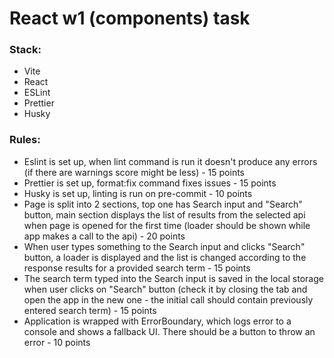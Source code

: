 # React w1 (components) task

### Stack:

- Vite
- React
- ESLint
- Prettier
- Husky

### Rules:

- Eslint is set up, when lint command is run it doesn't produce any errors (if there are warnings score might be less) - 15 points
- Prettier is set up, format:fix command fixes issues - 15 points
- Husky is set up, linting is run on pre-commit - 10 points
- Page is split into 2 sections, top one has Search input and "Search" button, main section displays the list of results from the selected api when page is opened for the first time (loader should be shown while app makes a call to the api) - 20 points
- When user types something to the Search input and clicks "Search" button, a loader is displayed and the list is changed according to the response results for a provided search term - 15 points
- The search term typed into the Search input is saved in the local storage when user clicks on "Search" button (check it by closing the tab and open the app in the new one - the initial call should contain previously entered search term) - 15 points
- Application is wrapped with ErrorBoundary, which logs error to a console and shows a fallback UI. There should be a button to throw an error - 10 points
